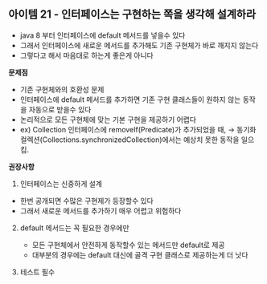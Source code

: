 ## 아이템 21 - 인터페이스는 구현하는 쪽을 생각해 설계하라

- java 8 부터 인터페이스에 default 메서드를 넣을수 있다
- 그래서 인터페이스에 새로운 메서드를 추가해도 기존 구현체가 바로 깨지지 않는다
- 그렇다고 해서 마음대로 하는게 좋은게 아니다

**문제점**
- 기존 구현체와의 호환성 문제
- 인터페이스에 default 메서드를 추가하면 기존 구현 클래스들이 원하지 않는 동작을 자동으로 받을수 있다
- 논리적으로 모든 구현체에 맞는 기본 구현을 제공하기 어렵다
- ex) Collection 인터페이스에 removeIf(Predicate)가 추가되었을 때,
→ 동기화 컬렉션(Collections.synchronizedCollection)에서는 예상치 못한 동작을 일으킴.


**권장사항**

1. 인터페이스는 신중하게 설계
  - 한번 공개되면 수많은 구현제가 등장할수 있다
  - 그래서 새로운 메서드를 추가하기 매우 어렵고 위험하다

2. default 메서드는 꼭 필요한 경우에만
   - 모든 구현체에서 안전하게 동작할수 있는 메서드만 default로 제공
   - 대부분의 경우에는 default 대신에 골격 구현 클래스로 제공하는게 더 낫다
  
3. 테스트 필수
